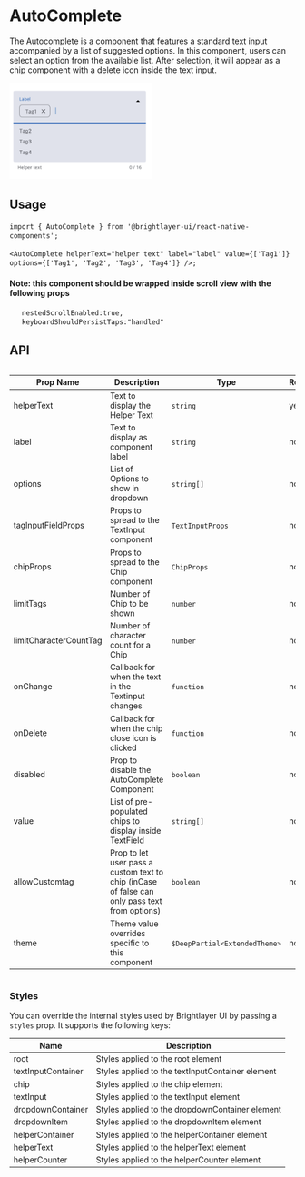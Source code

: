 # AutoComplete

The Autocomplete is a component that features a standard text input accompanied by a list of suggested options. In this component, users can select an option from the available list. After selection, it will appear as a chip component with a delete icon inside the text input.

<img width="250" style="max-width:400px" alt="Autocomplete" src="./images/autocomplete.png">

## Usage

```tsx
import { AutoComplete } from '@brightlayer-ui/react-native-components';

<AutoComplete helperText="helper text" label="label" value={['Tag1']} options={['Tag1', 'Tag2', 'Tag3', 'Tag4']} />;
```

#### Note: this component should be wrapped inside scroll view with the following props

```
   nestedScrollEnabled:true,
   keyboardShouldPersistTaps:"handled"
```

## API

<div style="overflow: auto">

| Prop Name              | Description                                                                                   | Type                          | Required | Default |
| ---------------------- | --------------------------------------------------------------------------------------------- | ----------------------------- | -------- | ------- |
| helperText             | Text to display the Helper Text                                                               | `string`                      | yes      |         |
| label              | Text to display as component label                                                                    | `string`                      | no       |         |
| options                | List of Options to show in dropdown                                                           | `string[]`                    | no       |         |
| tagInputFieldProps     | Props to spread to the TextInput component                                                    | `TextInputProps`              | no       |         |
| chipProps              | Props to spread to the Chip component                                                         | `ChipProps`                   | no       |         |
| limitTags              | Number of Chip to be shown                                                                    | `number`                      | no       | 6       |
| limitCharacterCountTag | Number of character count for a Chip                                                          | `number`                      | no       | 16      |
| onChange               | Callback for when the text in the Textinput changes                                           | `function`                    | no       |         |
| onDelete               | Callback for when the chip close icon is clicked                                              | `function`                    | no       |         |
| disabled               | Prop to disable the AutoComplete Component                                                    | `boolean`                     | no       | false   |
| value                  | List of pre-populated chips to display inside TextField                                       | `string[]`                    | no       |         |
| allowCustomtag         | Prop to let user pass a custom text to chip (inCase of false can only pass text from options) | `boolean`                     | no       | false   |
| theme                  | Theme value overrides specific to this component                                              | `$DeepPartial<ExtendedTheme>` | no       |         |

</div>

### Styles

You can override the internal styles used by Brightlayer UI by passing a `styles` prop. It supports the following keys:

| Name               | Description                                      |
| ------------------ | ------------------------------------------------ |
| root               | Styles applied to the root element               |
| textInputContainer | Styles applied to the textInputContainer element |
| chip               | Styles applied to the chip element               |
| textInput          | Styles applied to the textInput element          |
| dropdownContainer  | Styles applied to the dropdownContainer element  |
| dropdownItem       | Styles applied to the dropdownItem element       |
| helperContainer    | Styles applied to the helperContainer element    |
| helperText         | Styles applied to the helperText element         |
| helperCounter      | Styles applied to the helperCounter element      |
